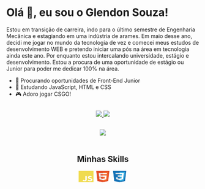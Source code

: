 <h1>Olá 👋, eu sou o Glendon Souza!</h1>

Estou em transição de carreira, indo para o último semestre de Engenharia Mecânica e estagiando em uma indústria de arames. Em maio desse ano, decidi me jogar no mundo da tecnologia de vez e comecei meus estudos de desenvolvimento WEB e pretendo iniciar uma pós na área em tecnologia ainda este ano. Por enquanto estou intercalando universidade, estágio e desenvolvimento. Estou a procura de uma oportunidade de estágio ou Junior para poder me dedicar 100% na área.

- 🔭 Procurando oportunidades de Front-End Junior 
- 🌱 Estudando JavaScript, HTML e CSS 
- 🎮 Adoro jogar CSGO!

##

<div align="center">
  <a href="https://github.com/Gleendon">
  <img height="180em" src="https://github-readme-stats.vercel.app/api?username=Gleendon&show_icons=true&theme=radical&include_all_commits=true&count_private=true"/>
  <img height="180em" src="https://github-readme-stats.vercel.app/api/top-langs/?username=Gleendon&layout=compact&langs_count=7&theme=radical"/>
  </a>
</div>

##
  
 <div align="center">
  <img height="480p" src="https://user-images.githubusercontent.com/102700138/173167763-187aeb6b-878a-497e-ba45-113fcf42c22f.gif">
 </div>
  
<div style="display: inline_block" align="center"><br>
  <h2>Minhas Skills</h2>
  <img align="center" alt="Js" height="30" width="40" src="https://raw.githubusercontent.com/devicons/devicon/master/icons/javascript/javascript-plain.svg">
  <img align="center" alt="HTML" height="30" width="40" src="https://raw.githubusercontent.com/devicons/devicon/master/icons/html5/html5-original.svg">
  <img align="center" alt="CSS" height="30" width="40" src="https://raw.githubusercontent.com/devicons/devicon/master/icons/css3/css3-original.svg">
</div>
